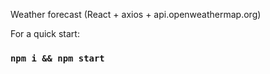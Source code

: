 Weather forecast (React + axios + api.openweathermap.org)

For a quick start:
### `npm i && npm start`
